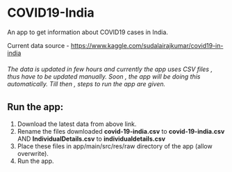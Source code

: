 # COVID19-India
An app to get information about COVID19 cases in India.

Current data source - https://www.kaggle.com/sudalairajkumar/covid19-in-india

###### The data is updated in few hours and currently the app uses CSV files , thus have to be updated manually. Soon , the app will be doing this automatically. Till then , steps to run the app are given.

## Run the app:
1. Download the latest data from above link.
2. Rename the files downloaded  <b>covid-19-india.csv</b> to <b>covid-19-india.csv</b> AND <b>IndividualDetails.csv</b> to <b>individualdetails.csv</b>
3. Place these files in app/main/src/res/raw directory of the app (allow overwrite).
4. Run the app.
